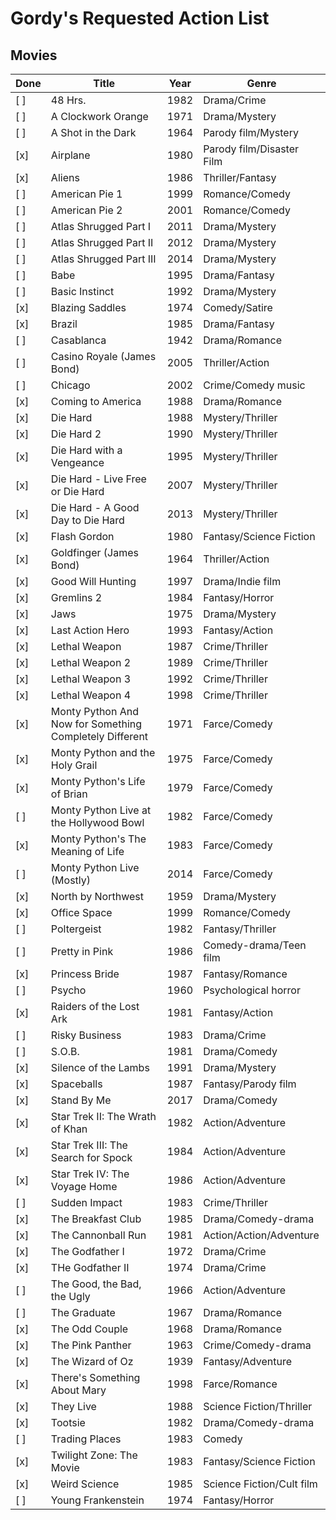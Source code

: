 # Gordy's Requested Action List

## Movies

Done | Title | Year | Genre
---|---|---|---
[ ] | 48 Hrs.                                 | 1982 | Drama/Crime
[ ] | A Clockwork Orange                      | 1971 | Drama/Mystery
[ ] | A Shot in the Dark                      | 1964 | Parody film/Mystery
[x] | Airplane                                | 1980 | Parody film/Disaster Film
[x] | Aliens                                  | 1986 | Thriller/Fantasy
[ ] | American Pie 1                          | 1999 | Romance/Comedy
[ ] | American Pie 2                          | 2001 | Romance/Comedy
[ ] | Atlas Shrugged Part I                   | 2011 | Drama/Mystery
[ ] | Atlas Shrugged Part II                  | 2012 | Drama/Mystery
[ ] | Atlas Shrugged Part III                 | 2014 | Drama/Mystery
[ ] | Babe                                    | 1995 | Drama/Fantasy
[ ] | Basic Instinct                          | 1992 | Drama/Mystery
[x] | Blazing Saddles                         | 1974 | Comedy/Satire
[x] | Brazil                                  | 1985 | Drama/Fantasy
[ ] | Casablanca                              | 1942 | Drama/Romance
[ ] | Casino Royale (James Bond)              | 2005 | Thriller/Action
[ ] | Chicago                                 | 2002 | Crime/Comedy music
[x] | Coming to America                       | 1988 | Drama/Romance
[x] | Die Hard                                | 1988 | Mystery/Thriller
[x] | Die Hard 2                              | 1990 | Mystery/Thriller
[x] | Die Hard with a Vengeance               | 1995 | Mystery/Thriller
[x] | Die Hard - Live Free or Die Hard        | 2007 | Mystery/Thriller
[x] | Die Hard - A Good Day to Die Hard       | 2013 | Mystery/Thriller
[x] | Flash Gordon                            | 1980 | Fantasy/Science Fiction
[x] | Goldfinger (James Bond)                 | 1964 | Thriller/Action
[x] | Good Will Hunting                       | 1997 | Drama/Indie film
[x] | Gremlins 2                              | 1984 | Fantasy/Horror
[x] | Jaws                                    | 1975 | Drama/Mystery
[x] | Last Action Hero                        | 1993 | Fantasy/Action
[x] | Lethal Weapon                           | 1987 | Crime/Thriller
[x] | Lethal Weapon 2                         | 1989 | Crime/Thriller
[x] | Lethal Weapon 3                         | 1992 | Crime/Thriller
[x] | Lethal Weapon 4                         | 1998 | Crime/Thriller
[x] | Monty Python And Now for Something Completely Different | 1971 | Farce/Comedy
[x] | Monty Python and the Holy Grail         | 1975 | Farce/Comedy
[x] | Monty Python's Life of Brian            | 1979 | Farce/Comedy
[ ] | Monty Python Live at the Hollywood Bowl | 1982 | Farce/Comedy
[x] | Monty Python's The Meaning of Life      | 1983 | Farce/Comedy
[ ] | Monty Python Live (Mostly)              | 2014 | Farce/Comedy
[x] | North by Northwest                      | 1959 | Drama/Mystery
[x] | Office Space                            | 1999 | Romance/Comedy
[ ] | Poltergeist                             | 1982 | Fantasy/Thriller
[ ] | Pretty in Pink                          | 1986 | Comedy-drama/Teen film
[x] | Princess Bride                          | 1987 | Fantasy/Romance
[ ] | Psycho                                  | 1960 | Psychological horror
[x] | Raiders of the Lost Ark                 | 1981 | Fantasy/Action
[ ] | Risky Business                          | 1983 | Drama/Crime
[ ] | S.O.B.                                  | 1981 | Drama/Comedy
[x] | Silence of the Lambs                    | 1991 | Drama/Mystery
[x] | Spaceballs                              | 1987 | Fantasy/Parody film
[x] | Stand By Me                             | 2017 | Drama/Comedy
[x] | Star Trek II: The Wrath of Khan         | 1982 | Action/Adventure
[x] | Star Trek III: The Search for Spock     | 1984 | Action/Adventure
[x] | Star Trek IV: The Voyage Home           | 1986 | Action/Adventure
[ ] | Sudden Impact                           | 1983 | Crime/Thriller
[x] | The Breakfast Club                      | 1985 | Drama/Comedy-drama
[x] | The Cannonball Run                      | 1981 | Action/Action/Adventure
[x] | The Godfather I                         | 1972 | Drama/Crime
[x] | THe Godfather II                        | 1974 | Drama/Crime
[ ] | The Good, the Bad, the Ugly             | 1966 | Action/Adventure
[ ] | The Graduate                            | 1967 | Drama/Romance
[x] | The Odd Couple                          | 1968 | Drama/Romance
[x] | The Pink Panther                        | 1963 | Crime/Comedy-drama
[x] | The Wizard of Oz                        | 1939 | Fantasy/Adventure 
[x] | There's Something About Mary            | 1998 | Farce/Romance
[x] | They Live                               | 1988 | Science Fiction/Thriller
[x] | Tootsie                                 | 1982 | Drama/Comedy-drama
[ ] | Trading Places                          | 1983 | Comedy
[x] | Twilight Zone: The Movie                | 1983 | Fantasy/Science Fiction
[x] | Weird Science                           | 1985 | Science Fiction/Cult film
[ ] | Young Frankenstein                      | 1974 | Fantasy/Horror
